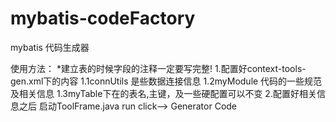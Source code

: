 mybatis-codeFactory
===================

mybatis 代码生成器

使用方法：
*建立表的时候字段的注释一定要写完整!
1.配置好context-tools-gen.xml下的内容
	1.1connUtils 是些数据连接信息
	1.2myModule 代码的一些规范及相关信息
	1.3myTable下在的表名,主键，及一些硬配置可以不变
2.配置好相关信息之后 启动ToolFrame.java run   click-->  Generator Code

